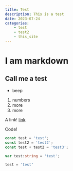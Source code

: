 ```yaml
---
title: Test
description: This is a test
date: 2023-07-24
categories:
    - test
    - test2
    - this_site
---
```



# I am markdown

## Call me a test

- beep

1. numbers
2. more
3. more


A link! [link](http://google.com)

Code!

```js
const test = 'test';
const test2 = 'test2';
const test + test2 = 'test3';
```


```typescript
var test:string = 'test';
```

```python
test = 'test'
```
